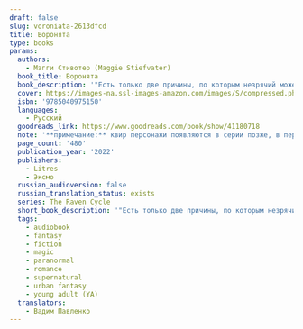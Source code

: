 ```yaml
---
draft: false
slug: voroniata-2613dfcd
title: Воронята
type: books
params:
  authors:
    - Мэгги Стивотер (Maggie Stiefvater)
  book_title: Воронята
  book_description: '"Есть только две причины, по которым незрячий может увидеть духа в канун дня святого Марка, Блу. Или ты полюбишь этого человека, или убьешь..." Блу Сарджент уже сбилась со счета, сколько раз ей говорили, что она убьет человека, которого полюбит. И когда девушка стояла посреди кладбищенского двора, она видела его, такого молодого и несправедливо обреченного. Его звали Ганси. Богатый ученик престижной академии Агленби. Таких как он называли Воронятами по вышитому на груди ворону на школьной форме. Блу знала, что от Воронят нужно держаться подальше. Самоуверенные, высокомерные и опасные, настоящие короли их небольшого городка. Но пройдет не слишком много времени, и необъяснимое влечение к Ганси сметет все преграды. Блу окажется вместе с троицей Воронят: Адамом, волею судьбы ставшему своим среди богачей, Ронаном, отчаянный парнем с расколотой душой, и неприметным, тихим Ноем. Блу не верит ни в любовь, ни в предсказания, но попав в мрачный и незнакомый мир Воронят, девушка навсегда изменит не только свою жизнь, но и жизнь каждого из них.'
  cover: https://images-na.ssl-images-amazon.com/images/S/compressed.photo.goodreads.com/books/1534421987i/41180718.jpg
  isbn: '9785040975150'
  languages:
    - Русский
  goodreads_link: https://www.goodreads.com/book/show/41180718
  note: '**примечание:** квир персонажи появляются в серии позже, в первой книге их нет.'
  page_count: '480'
  publication_year: '2022'
  publishers:
    - Litres
    - Эксмо
  russian_audioversion: false
  russian_translation_status: exists
  series: The Raven Cycle
  short_book_description: '"Есть только две причины, по которым незрячий может увидеть духа в канун дня святого Марка, Блу. Или ты полюбишь этого человека, или убьешь..."  Блу Сарджент уже сбилась со счета,...'
  tags:
    - audiobook
    - fantasy
    - fiction
    - magic
    - paranormal
    - romance
    - supernatural
    - urban fantasy
    - young adult (YA)
  translators:
    - Вадим Павленко
---
```


